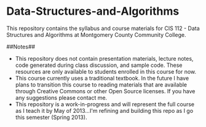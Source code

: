 Data-Structures-and-Algorithms
==============================

This repository contains the syllabus and course materials for CIS 112 - Data Structures and Algorithms at Montgomery County Community College.

##Notes##
* This repository does not contain presentation materials, lecture notes, code generated during class discussion, and sample code. These resources are only available to students enrolled in this course for now.
* This course currently uses a traditional textbook. In the future I have plans to transition this course to reading materials that are available through Creative Commons or other Open Source licenses. If you have any suggestions please contact me.
* This repository is a work-in-progress and will represent the full course as I teach it by May of 2013...I'm refining and building this repo as I go this semester (Spring 2013).
